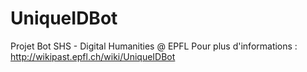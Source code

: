 # UniqueIDBot

Projet Bot SHS - Digital Humanities @ EPFL
Pour plus d'informations : http://wikipast.epfl.ch/wiki/UniqueIDBot
